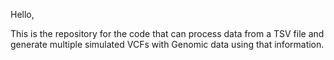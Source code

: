 Hello,

This is the repository for the code that can process data from a TSV file and generate multiple simulated VCFs with Genomic data using that information.
